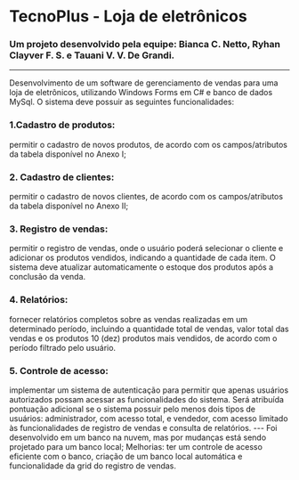  # TecnoPlus - Loja de eletrônicos
### Um projeto desenvolvido pela equipe: Bianca C. Netto, Ryhan Clayver F. S. e Tauani V. V. De Grandi. 
---
Desenvolvimento de um software de gerenciamento de vendas para uma loja de eletrônicos, 
utilizando Windows Forms em C# e banco de dados MySql. 
O sistema deve possuir as seguintes funcionalidades:
<h3> 1.Cadastro de produtos: </h3> permitir o cadastro de novos produtos, de acordo com os 
campos/atributos da tabela disponível no Anexo I;
<h3>2. Cadastro de clientes:</h3> permitir o cadastro de novos clientes, de acordo com os 
campos/atributos da tabela disponível no Anexo II;
<h3>3. Registro de vendas:</h3> permitir o registro de vendas, onde o usuário poderá selecionar o 
cliente e adicionar os produtos vendidos, indicando a quantidade de cada item. O 
sistema deve atualizar automaticamente o estoque dos produtos após a conclusão da 
venda.
<h3>4. Relatórios: </h3> fornecer relatórios completos sobre as vendas realizadas em um 
determinado período, incluindo a quantidade total de vendas, valor total das vendas e 
os produtos 10 (dez) produtos mais vendidos, de acordo com o período filtrado pelo 
usuário.
<h3>5. Controle de acesso:</h3> implementar um sistema de autenticação para permitir que apenas 
usuários autorizados possam acessar as funcionalidades do sistema.
Será atribuída pontuação adicional se o sistema possuir pelo menos dois tipos 
de usuários: administrador, com acesso total, e vendedor, com acesso limitado 
às funcionalidades de registro de vendas e consulta de relatórios.
---
Foi desenvolvido em um banco na nuvem, mas por mudanças está sendo projetado para um banco local;
Melhorias: ter um controle de acesso eficiente com o banco, criação de um banco local automática e funcionalidade da grid do registro de vendas. 
